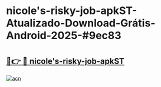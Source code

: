 # nicole's-risky-job-apkST-Atualizado-Download-Grátis-Android-2025-#9ec83

# <h2><a href="https://ainizakaria.my?title=nicole's-risky-job-apkST&ref=24M">🔗👉 🔴 nicole's-risky-job-apkST</a></h2>

[![acn](https://github.com/user-attachments/assets/0f9c940e-d8b0-45ae-aac7-cd30a18b3e1c)](https://ainizakaria.my?title=nicole's-risky-job-apkST&ref=24M)

